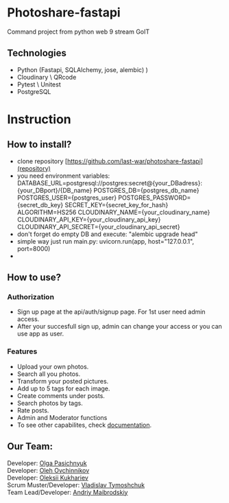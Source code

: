 # Photoshare-fastapi

Command project from python web 9 stream GoIT

## Technologies
* Python (Fastapi, SQLAlchemy, jose, alembic) )
* Cloudinary \ QRcode
* Pytest \ Unitest
* PostgreSQL

# Instruction
  
## How to install?
* clone repository [https://github.com/last-war/photoshare-fastapi](repository)
* you need environment variables:
DATABASE_URL=postgresql://postgres:secret@{your_DBadress}:{your_DBport}/{DB_name}
POSTGRES_DB={postgres_db_name}
POSTGRES_USER={postgres_user}
POSTGRES_PASSWORD={secret_db_key}
SECRET_KEY={secret_key_for_hash}
ALGORITHM=HS256
CLOUDINARY_NAME={your_cloudinary_name}
CLOUDINARY_API_KEY={your_cloudinary_api_key}
CLOUDINARY_API_SECRET={your_cloudinary_api_secret}
* don't forget do empty DB and execute: "alembic upgrade head" 
* simple way just run main.py: uvicorn.run(app, host="127.0.0.1", port=8000)
* 

## How to use?
### Authorization

* Sign up page at the api/auth/signup page. For 1st user need admin access.
* After your succesfull sign up, admin can change your access or you can use app as user.

### Features

* Upload your own photos.
* Search all you photos.
* Transform your posted pictures.
* Add up to 5 tags for each image.
* Create comments under posts.
* Search photos by tags.
* Rate posts.
* Admin and Moderator functions
* To see other capabilites, check [documentation](link).

## Our Team:
Developer: [Olga Pasichnyuk](https://github.com/olgapasichnyuk)  
Developer: [Oleh Ovchinnikov](https://github.com/xoka-pro)  
Developer: [Oleksii Kukhariev](https://github.com/flatline-code)  
Scrum Muster/Developer: [Vladislav Tymoshchuk](https://github.com/TimVladislav13010)  
Team Lead/Developer: [Andriy Maibrodskiy](https://github.com/last-war)
